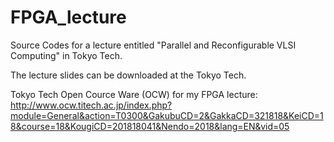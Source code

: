 # FPGA_lecture
Source Codes for a lecture entitled "Parallel and Reconfigurable VLSI Computing" in Tokyo Tech.

The lecture slides can be downloaded at the Tokyo Tech. 

Tokyo Tech Open Cource Ware (OCW) for my FPGA lecture:
http://www.ocw.titech.ac.jp/index.php?module=General&action=T0300&GakubuCD=2&GakkaCD=321818&KeiCD=18&course=18&KougiCD=201818041&Nendo=2018&lang=EN&vid=05

